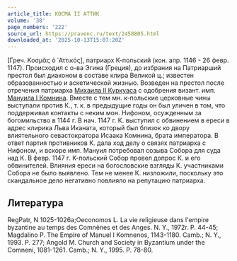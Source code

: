 ```yaml
---
article_title: КОСМА II АТТИК
volume: '38'
page_numbers: '222'
source_url: https://pravenc.ru/text/2458805.html
downloaded_at: '2025-10-13T15:07:20Z'
---
```


[Греч. Κοσμᾶς ὁ ᾿Αττικός], патриарх К-польский (кон. апр. 1146 - 26 февр. 1147). Происходил с о-ва Эгина (Греция), до избрания на Патриарший престол был диаконом в составе клира Великой ц.; известен образованностью и аскетической жизнью. Возведен на престол после отречения патриарха [Михаила II Куркуаса](<https://pravenc.ru/text/Михаила II Куркуаса.html>) с одобрения визант. имп. [Мануила I Комнина](<https://pravenc.ru/text/МАНУИЛ I КОМНИН.html>). Вместе с тем мн. к-польские церковные чины выступали против К., т. к. в предыдущие годы он был уличен в том, что поддерживал контакты с неким мон. Нифоном, осужденным за богомильство в 1144 г. В нач. 1147 г. К. выступил с обвинением в ереси в адрес клирика Льва Иканата, который был близок ко двору влиятельного севастократора Исаака Комнина, брата императора. В ответ партия противников К. дала ход делу о связях патриарха с Нифоном, и вскоре имп. Мануил потребовал созыва Собора для суда над К. В февр. 1147 г. К-польский Собор провел допрос К. и его обвинителей. Влияния ереси на богословские взгляды К. участниками Собора не было выявлено. Тем не менее К. низложили, поскольку это скандальное дело негативно повлияло на репутацию патриарха.

## Литература

RegPatr, N 1025-1026a;Oeconomos L. La vie religieuse dans l'empire byzantine au temps des Comnènes et des Anges. N. Y., 1972r. P. 44-45; Magdalino P. The Empire of Manuel I Komnenos, 1143-1180. Camb.; N. Y., 1993. P. 277; Angold M. Church and Society in Byzantium under the Comneni, 1081-1261. Camb.; N. Y., 1995. P. 78-80.
